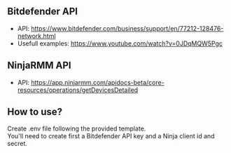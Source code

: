 ## Bitdefender API

- API: https://www.bitdefender.com/business/support/en/77212-128476-network.html  
- Usefull examples: https://www.youtube.com/watch?v=0JDqMQW5Pgc

## NinjaRMM API

- API: https://app.ninjarmm.com/apidocs-beta/core-resources/operations/getDevicesDetailed

## How to use?

Create .env file following the provided template.  
You'll need to create first a Bitdefender API key and a Ninja client id and secret.   